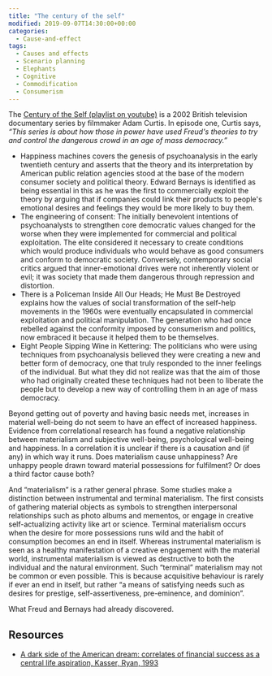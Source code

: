```yaml
---
title: "The century of the self"
modified: 2019-09-07T14:30:00+00:00
categories:
  - Cause-and-effect
tags:
  - Causes and effects
  - Scenario planning
  - Elephants
  - Cognitive
  - Commodification
  - Consumerism
---
```

The [Century of the Self (playlist on youtube)](https://www.youtube.com/playlist?list=PLktPdpPFKHfoXRfTPOwyR8SG8EHLWOSj6) is a 2002 British television documentary series by filmmaker Adam Curtis. In episode one, Curtis says, _“This series is about how those in power have used Freud's theories to try and control the dangerous crowd in an age of mass democracy.”_
 
* Happiness machines covers the genesis of psychoanalysis in the early twentieth century and asserts that the theory and its interpretation by American public relation agencies stood at the base of the modern consumer society and political theory. Edward Bernays is identified as being essential in this as he was the first to commercially exploit the theory by arguing that if companies could link their products to people's emotional desires and feelings they would be more likely to buy them.
* The engineering of consent: The initially benevolent intentions of psychoanalysts to strengthen core democratic values changed for the worse when they were implemented for commercial and political exploitation. The elite considered it necessary to create conditions which would produce individuals who would behave as good consumers and conform to democratic society. Conversely, contemporary social critics argued that inner-emotional drives were not inherently violent or evil; it was society that made them dangerous through repression and distortion.
* There is a Policeman Inside All Our Heads; He Must Be Destroyed explains how the values of social transformation of the self-help movements in the 1960s were eventually encapsulated in commercial exploitation and political manipulation. The generation who had once rebelled against the conformity imposed by consumerism and politics, now embraced it because it helped them to be themselves.
* Eight People Sipping Wine in Kettering: The politicians who were using techniques from psychoanalysis believed they were creating a new and better form of democracy, one that truly responded to the inner feelings of the individual. But what they did not realize was that the aim of those who had originally created these techniques had not been to liberate the people but to develop a new way of controlling them in an age of mass democracy.

Beyond getting out of poverty and having basic needs met, increases in material well-being do not seem to have an effect of increased happiness. Evidence from correlational research has found a negative relationship between materialism and subjective well-being, psychological well-being and happiness. In a correlation it is unclear if there is a causation and (if any) in which way it runs. Does materialism cause unhappiness? Are unhappy people drawn toward material possessions for fulfilment? Or does a third factor cause both? 

And “materialism” is a rather general phrase. Some studies make a distinction between instrumental and terminal materialism. The first consists of gathering material objects as symbols to strengthen interpersonal relationships such as photo albums and mementos, or engage in creative self-actualizing activity like art or science. Terminal materialism occurs when the desire for more possessions runs wild and the habit of consumption becomes an end in itself. Whereas instrumental materialism is seen as a healthy manifestation of a creative engagement with the material world, instrumental materialism is viewed as destructive to both the individual and the natural environment. Such “terminal” materialism may not be common or even possible. This is because acquisitive behaviour is rarely if ever an end in itself, but rather “a means of satisfying needs such as desires for prestige, self-assertiveness, pre-eminence, and dominion”.

What Freud and Bernays had already discovered. 

## Resources

* [A dark side of the American dream: correlates of financial success as a central life aspiration, Kasser, Ryan, 1993](https://selfdeterminationtheory.org/SDT/documents/1993_KasserRyan_DarkSide.pdf)
